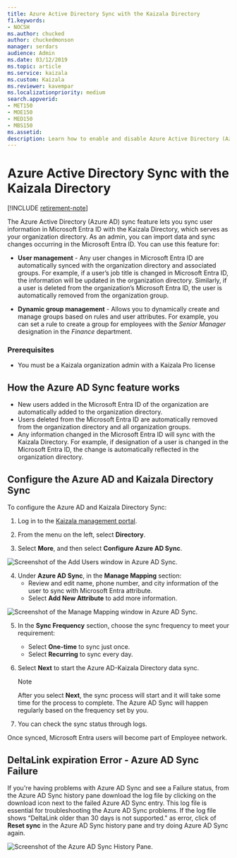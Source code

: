 ```yaml
---
title: Azure Active Directory Sync with the Kaizala Directory
f1.keywords:
- NOCSH
ms.author: chucked
author: chuckedmonson
manager: serdars
audience: Admin
ms.date: 03/12/2019
ms.topic: article
ms.service: kaizala
ms.custom: Kaizala
ms.reviewer: kavempar
ms.localizationpriority: medium
search.appverid:
- MET150
- MOE150
- MED150
- MBS150
ms.assetid: 
description: Learn how to enable and disable Azure Active Directory (Azure AD) and Kaizala Directory Sync feature in Kaizala.
---
```


# Azure Active Directory Sync with the Kaizala Directory

[!INCLUDE [retirement-note](includes/retirement-note.md)]

The Azure Active Directory (Azure AD) sync feature lets you sync user information in Microsoft Entra ID with the Kaizala Directory, which serves as your organization directory. As an admin, you can import data and sync changes occurring in the Microsoft Entra ID. You can use this feature for:

- **User management** - Any user changes in Microsoft Entra ID are automatically synced with the organization directory and associated groups. For example, if a user’s job title is changed in Microsoft Entra ID, the information will be updated in the organization directory. Similarly, if a user is deleted from the organization’s Microsoft Entra ID, the user is automatically removed from the organization group.

- **Dynamic group management** - Allows you to dynamically create and manage groups based on rules and user attributes. For example, you can set a rule to create a group for employees with the *Senior Manager* designation in the *Finance* department.

### Prerequisites

- You must be a Kaizala organization admin with a Kaizala Pro license

## How the Azure AD Sync feature works

- New users added in the Microsoft Entra ID of the organization are automatically added to the organization directory.
- Users deleted from the Microsoft Entra ID are automatically removed from the organization directory and all organization groups.
- Any information changed in the Microsoft Entra ID will sync with the Kaizala Directory. For example, if designation of a user is changed in the Microsoft Entra ID, the change is automatically reflected in the organization directory. 

## Configure the Azure AD and Kaizala Directory Sync

To configure the Azure AD and Kaizala Directory Sync:

1. Log in to the [Kaizala management portal](https://manage.kaiza.la).

2. From the menu on the left, select **Directory**.

3. Select **More**, and then select **Configure Azure AD Sync**.

![Screenshot of the Add Users window in Azure AD Sync.](media/aad-sync-configure.png)

4. Under **Azure AD Sync**, in the **Manage Mapping** section:
   - Review and edit name, phone number, and city information of the user to sync with Microsoft Entra attribute.
   - Select **Add New Attribute** to add more information. 

![Screenshot of the Manage Mapping window in Azure AD Sync.](media/aad-sync-attributes.png)

5. In the **Sync Frequency** section, choose the sync frequency to meet your requirement:
   - Select **One-time** to sync just once.
   - Select **Recurring** to sync every day. 

6. Select **Next** to start the Azure AD-Kaizala Directory data sync. 
   > [!NOTE]
   > After you select **Next**, the sync process will start and it will take some time for the process to complete. The Azure AD Sync will happen regularly based on the frequency set by you.

7. You can check the sync status through logs.

Once synced, Microsoft Entra users will become part of Employee network.

## DeltaLink expiration Error - Azure AD Sync Failure

If you're having problems with Azure AD Sync and see a Failure status, from the Azure AD Sync history pane download the log file by clicking on the download icon next to the failed Azure AD Sync entry. This log file is essential for troubleshooting the Azure AD Sync problems. If the log file shows “DeltaLink older than 30 days is not supported." as error, click of **Reset sync** in the Azure AD Sync history pane and try doing Azure AD Sync again.

![Screenshot of the Azure AD Sync History Pane.](media/aadsync-deltalink-error.png)
